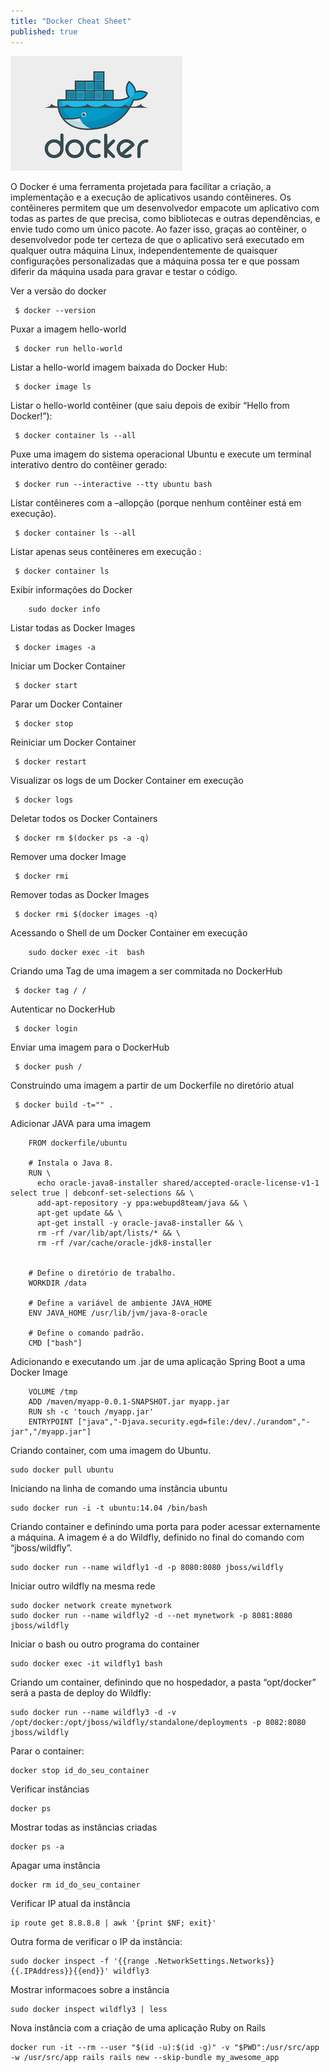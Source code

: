 ```yaml
---
title: "Docker Cheat Sheet"
published: true
---
```


![alt text](https://raw.githubusercontent.com/fabiodamas/fabiodamas.github.io/master/_posts/images/docker.png "Título do Artigo")

O Docker é uma ferramenta projetada para facilitar a criação, a implementação e a execução de aplicativos usando contêineres. Os contêineres permitem que um desenvolvedor empacote um aplicativo com todas as partes de que precisa, como bibliotecas e outras dependências, e envie tudo como um único pacote. Ao fazer isso, graças ao contêiner, o desenvolvedor pode ter certeza de que o aplicativo será executado em qualquer outra máquina Linux, independentemente de quaisquer configurações personalizadas que a máquina possa ter e que possam diferir da máquina usada para gravar e testar o código.


Ver a versão do docker
```console 
 $ docker --version
```

Puxar a imagem hello-world
```console 
 $ docker run hello-world
```

Listar a hello-world imagem baixada do Docker Hub:
```console 
 $ docker image ls
```

Listar o hello-world contêiner (que saiu depois de exibir “Hello from Docker!”):
```console 
 $ docker container ls --all
```

Puxe uma imagem do sistema operacional Ubuntu e execute um terminal interativo dentro do contêiner gerado:
```console 
 $ docker run --interactive --tty ubuntu bash
```

Listar contêineres com a –allopção (porque nenhum contêiner está em execução).
```console 
 $ docker container ls --all
```

Listar apenas seus contêineres em execução :
```console 
 $ docker container ls
```

Exibir informações do Docker
```console 
    sudo docker info
```

Listar todas as Docker Images
```console 
 $ docker images -a
```

Iniciar um Docker Container
```console 
 $ docker start 
```

Parar um Docker Container
```console 
 $ docker stop 
```

Reiniciar um Docker Container
```console 
 $ docker restart 
```

Visualizar os logs de um Docker Container em execução
```console 
 $ docker logs 
```

Deletar todos os Docker Containers
```console 
 $ docker rm $(docker ps -a -q)
```

Remover uma docker Image
```console 
 $ docker rmi 
```

Remover todas as Docker Images
```console 
 $ docker rmi $(docker images -q)
```

Acessando o Shell de um Docker Container em execução
```console 
    sudo docker exec -it  bash
```

Criando uma Tag de uma imagem a ser commitada no DockerHub
```console 
 $ docker tag / / 
```

Autenticar no DockerHub
```console 
 $ docker login
```

Enviar uma imagem para o DockerHub
```console 
 $ docker push /
```

Construindo uma imagem a partir de um Dockerfile no diretório atual
```console 
 $ docker build -t="" .
```

Adicionar JAVA para uma imagem
```console 
    FROM dockerfile/ubuntu
 
    # Instala o Java 8.
    RUN \
      echo oracle-java8-installer shared/accepted-oracle-license-v1-1 select true | debconf-set-selections && \
      add-apt-repository -y ppa:webupd8team/java && \
      apt-get update && \
      apt-get install -y oracle-java8-installer && \
      rm -rf /var/lib/apt/lists/* && \
      rm -rf /var/cache/oracle-jdk8-installer
    
    
    # Define o diretório de trabalho.
    WORKDIR /data
    
    # Define a variável de ambiente JAVA_HOME
    ENV JAVA_HOME /usr/lib/jvm/java-8-oracle
    
    # Define o comando padrão.
    CMD ["bash"]
```


Adicionando e executando um .jar de uma aplicação Spring Boot a uma Docker Image
```console 
    VOLUME /tmp
    ADD /maven/myapp-0.0.1-SNAPSHOT.jar myapp.jar
    RUN sh -c 'touch /myapp.jar'
    ENTRYPOINT ["java","-Djava.security.egd=file:/dev/./urandom","-jar","/myapp.jar"]
```

Criando container, com uma imagem do Ubuntu.
```console 
sudo docker pull ubuntu
```

Iniciando na linha de comando uma instância ubuntu
```console 
sudo docker run -i -t ubuntu:14.04 /bin/bash
```

Criando container e definindo uma porta para poder acessar externamente a máquina. A imagem é a do Wildfly, definido no final do comando com “jboss/wildfly”.
```console 
sudo docker run --name wildfly1 -d -p 8080:8080 jboss/wildfly
```

Iniciar outro wildfly na mesma rede
```console 
sudo docker network create mynetwork
sudo docker run --name wildfly2 -d --net mynetwork -p 8081:8080 jboss/wildfly
```

Iniciar o bash ou outro programa do container
```console 
sudo docker exec -it wildfly1 bash
```

Criando um container, definindo que no hospedador, a pasta “opt/docker” será a pasta de deploy do Wildfly:
```console 
sudo docker run --name wildfly3 -d -v /opt/docker:/opt/jboss/wildfly/standalone/deployments -p 8082:8080 jboss/wildfly
```

Parar o container:
```console 
docker stop id_do_seu_container
```

Verificar instâncias
```console 
docker ps
```

Mostrar todas as instâncias criadas
```console 
docker ps ­-a
```

Apagar uma instância
```console 
docker rm id_do_seu_container
```

Verificar IP atual da instância
```console 
ip route get 8.8.8.8 | awk '{print $NF; exit}'
```

Outra forma de verificar o IP da instância:
```console 
sudo docker inspect -f '{{range .NetworkSettings.Networks}}{{.IPAddress}}{{end}}' wildfly3
```

Mostrar informacoes sobre a instância
```console 
sudo docker inspect wildfly3 | less
```

Nova instância com a criação de uma aplicação Ruby on Rails
```console 
docker run -it --rm --user "$(id -u):$(id -g)" -v "$PWD":/usr/src/app -w /usr/src/app rails rails new --skip-bundle my_awesome_app
```